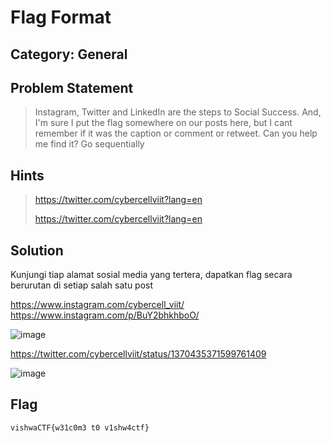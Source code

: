 # Flag Format
## Category: General
## Problem Statement
> Instagram, Twitter and LinkedIn are the steps to Social Success. And, I'm sure I put the flag somewhere on our posts here, but I cant remember if it was the caption or comment or retweet. Can you help me find it? Go sequentially 
## Hints
> https://twitter.com/cybercellviit?lang=en
> 
> https://twitter.com/cybercellviit?lang=en
## Solution
Kunjungi tiap alamat sosial media yang tertera, dapatkan flag secara berurutan di setiap salah satu post

https://www.instagram.com/cybercell_viit/
https://www.instagram.com/p/BuY2bhkhboO/

![image](https://user-images.githubusercontent.com/57520495/111199060-ce9e6900-85f2-11eb-9ce9-de795975f2b3.png)


https://twitter.com/cybercellviit/status/1370435371599761409

![image](https://user-images.githubusercontent.com/57520495/111198617-55067b00-85f2-11eb-8ce4-86a894059d3d.png)


## Flag
`vishwaCTF{w31c0m3 t0 v1shw4ctf}`
